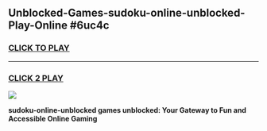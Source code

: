 
## Unblocked-Games-sudoku-online-unblocked-Play-Online #6uc4c
<h3>
<a href="https://news.freeplayer.one?title=sudoku-online-unblocked&ref=3">CLICK TO PLAY</a></h3>
<hr>

<h3>
<a href="https://news.freeplayer.one?title=sudoku-online-unblocked&ref=3">CLICK 2 PLAY</a>
  
</h3>

<a href="https://news.freeplayer.one?title=sudoku-online-unblocked&ref=3"><img src="https://clearcache.store/games.png"></a>


**sudoku-online-unblocked games unblocked: Your Gateway to Fun and Accessible Online Gaming**
